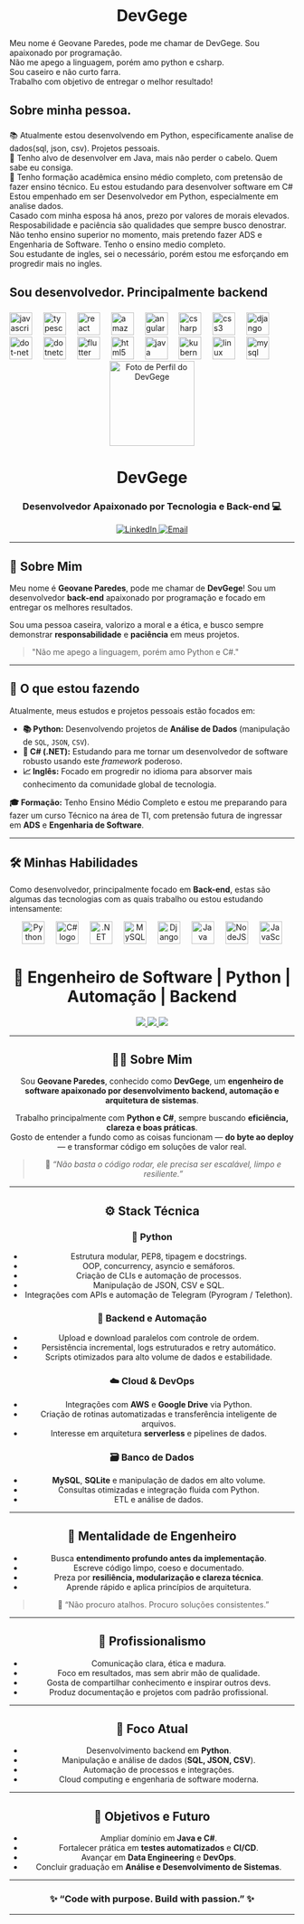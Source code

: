 <h1 align="center">DevGege</h1>

###

<p align="left">Meu nome é Geovane Paredes, pode me chamar de DevGege. Sou apaixonado por programação.<br>Não me apego a linguagem, porém amo python e csharp. <br>Sou caseiro e não curto farra. <br>Trabalho com objetivo de entregar o melhor resultado! </p>

###

<h2 align="left">Sobre minha pessoa.</h2>

###

<p align="left"> 📚 Atualmente estou desenvolvendo em Python, especificamente analise de dados(sql, json, csv). Projetos pessoais.<br> 🎯 Tenho alvo de desenvolver em Java, mais não perder o cabelo. Quem sabe eu consiga.<br>🎲 Tenho formação acadêmica ensino médio completo, com pretensão de fazer ensino técnico. Eu estou estudando para desenvolver software em C#
Estou empenhado em ser Desenvolvedor em Python, especialmente em analise dados.<br>
Casado com minha esposa há anos, prezo por valores de morais elevados. <br>
Resposabilidade e paciência são qualidades que sempre busco denostrar. <br>
Não tenho ensino superior no momento, mais pretendo fazer ADS e Engenharia de Software. Tenho o ensino medio completo.<br>
Sou estudante de ingles, sei o necessário, porém estou me esforçando em progredir mais no ingles.</p>

###

<h2 align="left">Sou desenvolvedor. Principalmente backend</h2>

###

<div align="left">
  <img src="https://cdn.jsdelivr.net/gh/devicons/devicon/icons/javascript/javascript-original.svg" height="40" alt="javascript logo"  />
  <img width="12" />
  <img src="https://cdn.jsdelivr.net/gh/devicons/devicon/icons/typescript/typescript-original.svg" height="40" alt="typescript logo"  />
  <img width="12" />
  <img src="https://cdn.jsdelivr.net/gh/devicons/devicon/icons/react/react-original.svg" height="40" alt="react logo"  />
  <img width="12" />
  <img src="https://cdn.jsdelivr.net/gh/devicons/devicon/icons/amazonwebservices/amazonwebservices-line-wordmark.svg" height="40" alt="amazonwebservices logo"  />
  <img width="12" />
  <img src="https://cdn.jsdelivr.net/gh/devicons/devicon/icons/angularjs/angularjs-original.svg" height="40" alt="angularjs logo"  />
  <img width="12" />
  <img src="https://cdn.jsdelivr.net/gh/devicons/devicon/icons/csharp/csharp-original.svg" height="40" alt="csharp logo"  />
  <img width="12" />
  <img src="https://cdn.jsdelivr.net/gh/devicons/devicon/icons/css3/css3-original.svg" height="40" alt="css3 logo"  />
  <img width="12" />
  <img src="https://cdn.jsdelivr.net/gh/devicons/devicon/icons/django/django-plain.svg" height="40" alt="django logo"  />
  <img width="12" />
  <img src="https://cdn.jsdelivr.net/gh/devicons/devicon/icons/dot-net/dot-net-original.svg" height="40" alt="dot-net logo"  />
  <img width="12" />
  <img src="https://cdn.jsdelivr.net/gh/devicons/devicon/icons/dotnetcore/dotnetcore-original.svg" height="40" alt="dotnetcore logo"  />
  <img width="12" />
  <img src="https://cdn.jsdelivr.net/gh/devicons/devicon/icons/flutter/flutter-original.svg" height="40" alt="flutter logo"  />
  <img width="12" />
  <img src="https://cdn.jsdelivr.net/gh/devicons/devicon/icons/html5/html5-original.svg" height="40" alt="html5 logo"  />
  <img width="12" />
  <img src="https://cdn.jsdelivr.net/gh/devicons/devicon/icons/java/java-original.svg" height="40" alt="java logo"  />
  <img width="12" />
  <img src="https://cdn.jsdelivr.net/gh/devicons/devicon/icons/kubernetes/kubernetes-plain.svg" height="40" alt="kubernetes logo"  />
  <img width="12" />
  <img src="https://cdn.jsdelivr.net/gh/devicons/devicon/icons/linux/linux-original.svg" height="40" alt="linux logo"  />
  <img width="12" />
  <img src="https://cdn.jsdelivr.net/gh/devicons/devicon/icons/mysql/mysql-original.svg" height="40" alt="mysql logo"  />
  <img width="12" />
<div align="center">
  <img src="https://avatars.githubusercontent.com/u/161204859?v=4" width="150px" alt="Foto de Perfil do DevGege"/>
  <h1>DevGege</h1>
  <h3>Desenvolvedor Apaixonado por Tecnologia e Back-end 💻</h3>
</div>

<div align="center">
  <a href="https://www.linkedin.com/in/geovane-paredes-39694b30b" target="_blank">
    <img src="https://img.shields.io/badge/LinkedIn-0077B5?style=for-the-badge&logo=linkedin&logoColor=white" alt="LinkedIn">
  </a>
  <a href="mailto:geovane.paredes.dev@gmail.com"> <img src="https://img.shields.io/badge/Email-D14836?style=for-the-badge&logo=gmail&logoColor=white" alt="Email">
  </a>
</div>

---

## 👋 Sobre Mim

Meu nome é **Geovane Paredes**, pode me chamar de **DevGege**! Sou um desenvolvedor **back-end** apaixonado por programação e focado em entregar os melhores resultados.

Sou uma pessoa caseira, valorizo a moral e a ética, e busco sempre demonstrar **responsabilidade** e **paciência** em meus projetos.

> "Não me apego a linguagem, porém amo Python e C#."

---

## 🚀 O que estou fazendo

Atualmente, meus estudos e projetos pessoais estão focados em:

* **📚 Python:** Desenvolvendo projetos de **Análise de Dados** (manipulação de `SQL`, `JSON`, `CSV`).
* **🎯 C# (.NET):** Estudando para me tornar um desenvolvedor de software robusto usando este *framework* poderoso.
* **📈 Inglês:** Focado em progredir no idioma para absorver mais conhecimento da comunidade global de tecnologia.

**🎓 Formação:** Tenho Ensino Médio Completo e estou me preparando para fazer um curso Técnico na área de TI, com pretensão futura de ingressar em **ADS** e **Engenharia de Software**.

---

## 🛠️ Minhas Habilidades

Como desenvolvedor, principalmente focado em **Back-end**, estas são algumas das tecnologias com as quais trabalho ou estou estudando intensamente:

<div align="center">
  <img src="https://cdn.jsdelivr.net/gh/devicons/devicon/icons/python/python-original.svg" height="40" alt="Python logo" title="Python - Foco Principal" />
  <img width="12" />
  <img src="https://cdn.jsdelivr.net/gh/devicons/devicon/icons/csharp/csharp-original.svg" height="40" alt="C# logo" title="C# - Foco Principal" />
  <img width="12" />
  <img src="https://cdn.jsdelivr.net/gh/devicons/devicon/icons/dot-net/dot-net-original.svg" height="40" alt=".NET logo" title=".NET" />
  <img width="12" />
  <img src="https://cdn.jsdelivr.net/gh/devicons/devicon/icons/mysql/mysql-original.svg" height="40" alt="MySQL logo" title="MySQL" />
  <img width="12" />
  <img src="https://cdn.jsdelivr.net/gh/devicons/devicon/icons/django/django-plain.svg" height="40" alt="Django logo" title="Django" />
  <img width="12" />
  <img src="https://cdn.jsdelivr.net/gh/devicons/devicon/icons/java/java-original.svg" height="40" alt="Java logo" title="Java" />
  <img width="12" />
  <img src="https://cdn.jsdelivr.net/gh/devicons/devicon/icons/nodejs/nodejs-original.svg" height="40" alt="NodeJS logo" title="Node.js" />
  <img width="12" />
  <img src="https://cdn.jsdelivr.net/gh/devicons/devicon/icons/javascript/javascript-original.svg" height="40" alt="JavaScript logo" title="JavaScript" />
<h1 align="center">🚀 Engenheiro de Software | Python | Automação | Backend</h1>

<div align="center">
  <a href="https://github.com/GeovaneParedes" target="_blank">
    <img src="https://img.shields.io/badge/GitHub-100000?style=for-the-badge&logo=github&logoColor=white"/>
  </a>
  <a href="https://www.linkedin.com/in/geovane-paredes-39694b30b" target="_blank">
    <img src="https://img.shields.io/badge/LinkedIn-0077B5?style=for-the-badge&logo=linkedin&logoColor=white"/>
  </a>
  <a href="mailto:devgegepythonjr@gmail.com">
    <img src="https://img.shields.io/badge/Email-D14836?style=for-the-badge&logo=gmail&logoColor=white"/>
  </a>
</div>

---

## 👨‍💻 Sobre Mim

Sou **Geovane Paredes**, conhecido como **DevGege**, um **engenheiro de software apaixonado por desenvolvimento backend, automação e arquitetura de sistemas**.

Trabalho principalmente com **Python e C#**, sempre buscando **eficiência, clareza e boas práticas**.  
Gosto de entender a fundo como as coisas funcionam — **do byte ao deploy** — e transformar código em soluções de valor real.

> 💬 *“Não basta o código rodar, ele precisa ser escalável, limpo e resiliente.”*

---

## ⚙️ Stack Técnica

### 🐍 **Python**
- Estrutura modular, PEP8, tipagem e docstrings.  
- OOP, concurrency, asyncio e semáforos.  
- Criação de CLIs e automação de processos.  
- Manipulação de JSON, CSV e SQL.  
- Integrações com APIs e automação de Telegram (Pyrogram / Telethon).

### 🧩 **Backend e Automação**
- Upload e download paralelos com controle de ordem.  
- Persistência incremental, logs estruturados e retry automático.  
- Scripts otimizados para alto volume de dados e estabilidade.  

### ☁️ **Cloud & DevOps**
- Integrações com **AWS** e **Google Drive** via Python.  
- Criação de rotinas automatizadas e transferência inteligente de arquivos.  
- Interesse em arquitetura **serverless** e pipelines de dados.

### 🗃️ **Banco de Dados**
- **MySQL**, **SQLite** e manipulação de dados em alto volume.  
- Consultas otimizadas e integração fluida com Python.  
- ETL e análise de dados.

---

## 🧠 Mentalidade de Engenheiro

- Busca **entendimento profundo antes da implementação**.  
- Escreve código limpo, coeso e documentado.  
- Preza por **resiliência, modularização e clareza técnica**.  
- Aprende rápido e aplica princípios de arquitetura.  

> 🧩 “Não procuro atalhos. Procuro soluções consistentes.”

---

## 💼 Profissionalismo

- Comunicação clara, ética e madura.  
- Foco em resultados, mas sem abrir mão de qualidade.  
- Gosta de compartilhar conhecimento e inspirar outros devs.  
- Produz documentação e projetos com padrão profissional.

---

## 🚀 Foco Atual
- Desenvolvimento backend em **Python**.  
- Manipulação e análise de dados (**SQL, JSON, CSV**).  
- Automação de processos e integrações.  
- Cloud computing e engenharia de software moderna.

---

## 🎯 Objetivos e Futuro
- Ampliar domínio em **Java e C#**.  
- Fortalecer prática em **testes automatizados** e **CI/CD**.  
- Avançar em **Data Engineering** e **DevOps**.  
- Concluir graduação em **Análise e Desenvolvimento de Sistemas**.  

---

<h3 align="center">✨ “Code with purpose. Build with passion.” ✨</h3>

---

